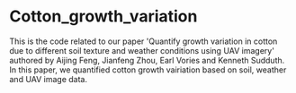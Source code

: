 # Cotton_growth_variation
This is the code related to our paper 'Quantify growth variation in cotton due to different soil texture and weather conditions using UAV imagery' authored by Aijing Feng, Jianfeng Zhou, Earl Vories and Kenneth Sudduth.
In this paper, we quantified cotton growth vairiation based on soil, weather and UAV image data.



